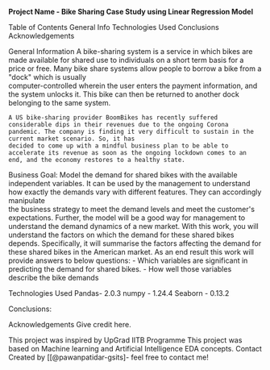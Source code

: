 **Project Name - Bike Sharing Case Study using Linear Regression Model**
	
Table of Contents
	General Info
	Technologies Used
	Conclusions
	Acknowledgements

General Information
	A bike-sharing system is a service in which bikes are made available for shared use to individuals on a short term basis for a price or free. Many bike share systems allow people to borrow a bike from a "dock" which is usually 		
 	computer-controlled wherein the user enters the payment information, and the system unlocks it. This bike can then be returned to another dock belonging to the same system.

	A US bike-sharing provider BoomBikes has recently suffered considerable dips in their revenues due to the ongoing Corona pandemic. The company is finding it very difficult to sustain in the current market scenario. So, it has 	
 	decided to come up with a mindful business plan to be able to accelerate its revenue as soon as the ongoing lockdown comes to an end, and the economy restores to a healthy state. 

Business Goal:
	Model the demand for shared bikes with the available independent variables. It can be used by the management to understand how exactly the demands vary with different features. They can accordingly manipulate 	
 	the business strategy to meet the demand levels and meet the customer's expectations. Further, the model will be a good way for management to understand the demand dynamics of a new market. With this work, you will understand the 
  factors on which the demand for these shared bikes depends. Specifically, it will summarise the factors affecting the demand for these shared bikes in the American market. As an end result this work will provide answers to below 
  questions:
		- Which variables are significant in predicting the demand for shared bikes.
		- How well those variables describe the bike demands

Technologies Used
	Pandas- 2.0.3
	numpy - 1.24.4
	Seaborn - 0.13.2

Conclusions:


Acknowledgements
Give credit here.

This project was inspired by UpGrad IITB Programme
This project was based on Machine learning and Artificial Intelligence EDA concepts.
Contact
Created by [[@pawanpatidar-gsits]- feel free to contact me!

